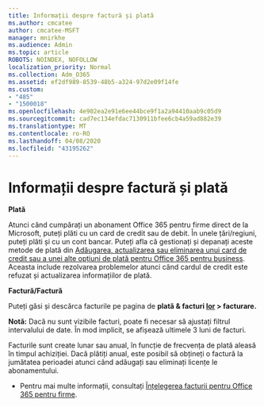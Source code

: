 ```yaml
---
title: Informații despre factură și plată
ms.author: cmcatee
author: cmcatee-MSFT
manager: mnirkhe
ms.audience: Admin
ms.topic: article
ROBOTS: NOINDEX, NOFOLLOW
localization_priority: Normal
ms.collection: Adm_O365
ms.assetid: ef2df989-8539-48b5-a324-97d2e09f14fe
ms.custom:
- "485"
- "1500018"
ms.openlocfilehash: 4e902ea2e91e6ee44bce9f1a2a94410aab9c05d9
ms.sourcegitcommit: cad7ec134efdac7130911bfee6cb4a59ad882e39
ms.translationtype: MT
ms.contentlocale: ro-RO
ms.lasthandoff: 04/08/2020
ms.locfileid: "43195262"
---
```

# <a name="invoice-and-payment-information"></a>Informații despre factură și plată

**Plată**

Atunci când cumpărați un abonament Office 365 pentru firme direct de la Microsoft, puteți plăti cu un card de credit sau de debit.  În unele țări/regiuni, puteți plăti și cu un cont bancar.  Puteți afla că gestionați și depanați aceste metode de plată din [Adăugarea, actualizarea sau eliminarea unui card de credit sau a unei alte opțiuni de plată pentru Office 365 pentru business](https://go.microsoft.com/fwlink/?linkid=2118133).  Aceasta include rezolvarea problemelor atunci când cardul de credit este refuzat și actualizarea informațiilor de plată.

**Factură/Factură**

Puteți găsi și descărca facturile pe pagina de **plată & facturi [lor](https://go.microsoft.com/fwlink/p/?linkid=848039) > facturare.**  

**Notă:** Dacă nu sunt vizibile facturi, poate fi necesar să ajustați filtrul intervalului de date.  În mod implicit, se afișează ultimele 3 luni de facturi.

Facturile sunt create lunar sau anual, în funcție de frecvența de plată aleasă în timpul achiziției.  Dacă plătiți anual, este posibil să obțineți o factură la jumătatea perioadei atunci când adăugați sau eliminați licențe le abonamentului.
 
- Pentru mai multe informații, consultați [Înțelegerea facturii pentru Office 365 pentru firme](https://go.microsoft.com/fwlink/?linkid=2119101).
